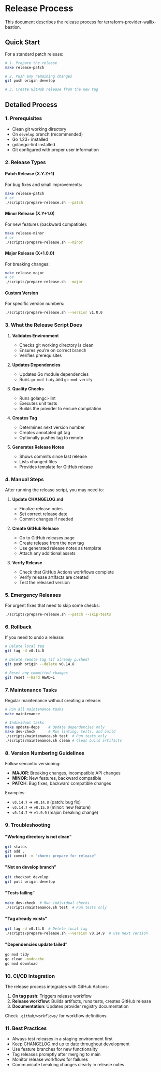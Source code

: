 # Release Process

This document describes the release process for terraform-provider-wallix-bastion.

## Quick Start

For a standard patch release:

```bash
# 1. Prepare the release
make release-patch

# 2. Push any remaining changes
git push origin develop

# 3. Create GitHub release from the new tag
```

## Detailed Process

### 1. Prerequisites

- Clean git working directory
- On `develop` branch (recommended)
- Go 1.23+ installed
- golangci-lint installed
- Git configured with proper user information

### 2. Release Types

#### Patch Release (X.Y.Z+1)

For bug fixes and small improvements:

```bash
make release-patch
# or
./scripts/prepare-release.sh --patch
```

#### Minor Release (X.Y+1.0)

For new features (backward compatible):

```bash
make release-minor
# or
./scripts/prepare-release.sh --minor
```

#### Major Release (X+1.0.0)

For breaking changes:

```bash
make release-major
# or
./scripts/prepare-release.sh --major
```

#### Custom Version

For specific version numbers:

```bash
./scripts/prepare-release.sh --version v1.0.0
```

### 3. What the Release Script Does

1. **Validates Environment**
   - Checks git working directory is clean
   - Ensures you're on correct branch
   - Verifies prerequisites

2. **Updates Dependencies**
   - Updates Go module dependencies
   - Runs `go mod tidy` and `go mod verify`

3. **Quality Checks**
   - Runs golangci-lint
   - Executes unit tests
   - Builds the provider to ensure compilation

4. **Creates Tag**
   - Determines next version number
   - Creates annotated git tag
   - Optionally pushes tag to remote

5. **Generates Release Notes**
   - Shows commits since last release
   - Lists changed files
   - Provides template for GitHub release

### 4. Manual Steps

After running the release script, you may need to:

1. **Update CHANGELOG.md**
   - Finalize release notes
   - Set correct release date
   - Commit changes if needed

2. **Create GitHub Release**
   - Go to GitHub releases page
   - Create release from the new tag
   - Use generated release notes as template
   - Attach any additional assets

3. **Verify Release**
   - Check that GitHub Actions workflows complete
   - Verify release artifacts are created
   - Test the released version

### 5. Emergency Releases

For urgent fixes that need to skip some checks:

```bash
./scripts/prepare-release.sh --patch --skip-tests
```

### 6. Rollback

If you need to undo a release:

```bash
# Delete local tag
git tag -d v0.14.8

# Delete remote tag (if already pushed)
git push origin --delete v0.14.8

# Reset any committed changes
git reset --hard HEAD~1
```

### 7. Maintenance Tasks

Regular maintenance without creating a release:

```bash
# Run all maintenance tasks
make maintenance

# Individual tasks
make update-deps    # Update dependencies only
make dev-check      # Run linting, tests, and build
./scripts/maintenance.sh test  # Run tests only
./scripts/maintenance.sh clean # Clean build artifacts
```

### 8. Version Numbering Guidelines

Follow semantic versioning:

- **MAJOR**: Breaking changes, incompatible API changes
- **MINOR**: New features, backward compatible
- **PATCH**: Bug fixes, backward compatible changes

Examples:

- `v0.14.7` → `v0.14.8` (patch: bug fix)
- `v0.14.7` → `v0.15.0` (minor: new feature)
- `v0.14.7` → `v1.0.0` (major: breaking change)

### 9. Troubleshooting

#### "Working directory is not clean"

```bash
git status
git add .
git commit -m "chore: prepare for release"
```

#### "Not on develop branch"

```bash
git checkout develop
git pull origin develop
```

#### "Tests failing"

```bash
make dev-check  # Run individual checks
./scripts/maintenance.sh test  # Run tests only
```

#### "Tag already exists"

```bash
git tag -d v0.14.8  # Delete local tag
./scripts/prepare-release.sh --version v0.14.9  # Use next version
```

#### "Dependencies update failed"

```bash
go mod tidy
go clean -modcache
go mod download
```

### 10. CI/CD Integration

The release process integrates with GitHub Actions:

1. **On tag push**: Triggers release workflow
2. **Release workflow**: Builds artifacts, runs tests, creates GitHub release
3. **Documentation**: Updates provider registry documentation

Check `.github/workflows/` for workflow definitions.

### 11. Best Practices

- Always test releases in a staging environment first
- Keep CHANGELOG.md up to date throughout development
- Use feature branches for new functionality
- Tag releases promptly after merging to main
- Monitor release workflows for failures
- Communicate breaking changes clearly in release notes
